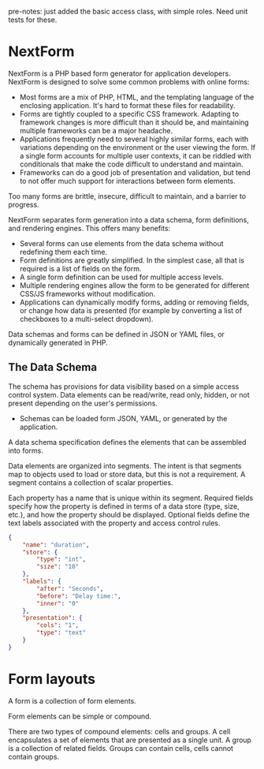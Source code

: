 pre-notes: just added the basic access class, with simple roles. Need unit tests for these.

NextForm
===
NextForm is a PHP based form generator for application developers. NextForm is designed to
solve some common problems with online forms:

- Most forms are a mix of PHP, HTML, and the templating
language of the enclosing application. It's hard to format these files for readability.
- Forms are tightly coupled to a specific CSS framework. Adapting to framework
changes is more difficult than it should be, and maintaining multiple frameworks can be
a major headache.
- Applications frequently need to several highly similar forms, each with
variations depending on the environment or the user viewing the form. If a single form accounts
for multiple user contexts, it can be riddled with conditionals that make the code
difficult to understand and maintain.
- Frameworks can do a good job of presentation and validation, but tend to not offer
much support for interactions between form elements.

Too many forms are brittle, insecure, difficult to maintain, and a barrier to progress.

NextForm separates form generation into a data schema, form definitions, and rendering
engines. This offers many benefits:

- Several forms can use elements from the data schema without redefining them
each time.
- Form definitions are greatly simplified. In the simplest case, all that is required is
a list of fields on the form.
- A single form definition can be used for multiple access levels.
- Multiple rendering engines allow the form to be generated for different CSS/JS frameworks
without modification.
- Applications can dynamically modify forms, adding or removing fields, or change how data
is presented (for example by converting a list of checkboxes to a multi-select dropdown).

Data schemas and forms can be defined in JSON or YAML files, or dynamically generated in
PHP.


The Data Schema
---
The schema has provisions for data visibility based on a simple access
control system. Data elements can be read/write, read only, hidden, or not present
depending on the user's permissions.
- Schemas can be loaded form JSON, YAML, or generated by the application.

A data schema specification defines the elements that can be assembled into forms.

Data elements are organized into segments. The intent is that segments map to objects used
to load or store data, but this is not a requirement. A segment contains a collection of
scalar properties.

Each property has a name that is unique within its segment. Required fields specify how the
property is defined in terms of a data store (type, size, etc.), and how the property should
be displayed. Optional fields define the text labels associated with the property and
access control rules.

```json
{
    "name": "duration",
    "store": {
        "type": "int",
        "size": "10"
    },
    "labels": {
        "after": "Seconds",
        "before": "Delay time:",
        "inner": "0"
    },
    "presentation": {
        "cols": "1",
        "type": "text"
    }
}
```

Form layouts
===

A form is a collection of form elements.

Form elements can be simple or compound.

There are two types of compound elements: cells and groups. A cell encapsulates a set of
elements that are presented as a single unit. A group is a collection of related fields.
Groups can contain cells, cells cannot contain groups.
